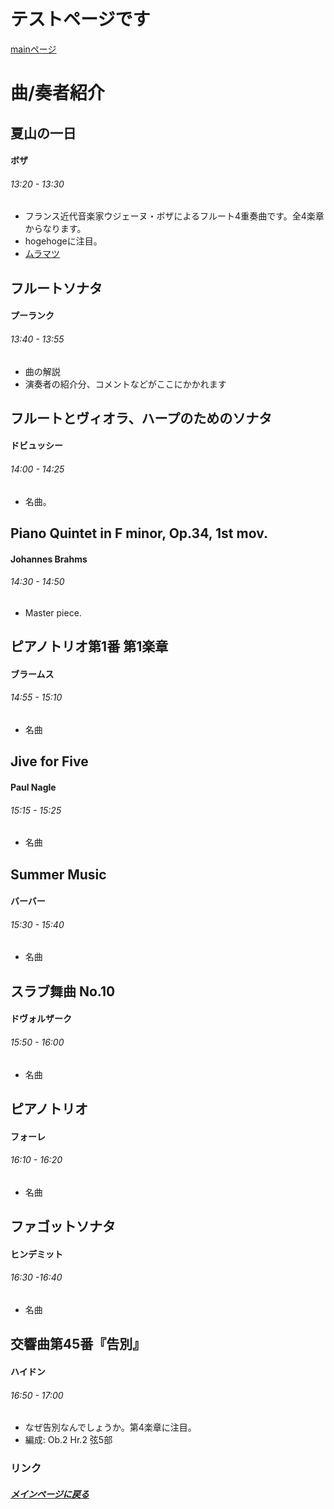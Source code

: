 # テストページです
[mainページ](index)  
# 曲/奏者紹介
## 夏山の一日
#### ボザ
###### 13:20 - 13:30
* フランス近代音楽家ウジェーヌ・ボザによるフルート4重奏曲です。全4楽章からなります。
* hogehogeに注目。
* [ムラマツ](http://www.muramatsuflute.com/shop/g/gG2071/)

## フルートソナタ
#### プーランク
###### 13:40 - 13:55
* 曲の解説
* 演奏者の紹介分、コメントなどがここにかかれます

## フルートとヴィオラ、ハープのためのソナタ
#### ドビュッシー
###### 14:00 - 14:25
* 名曲。

## Piano Quintet in F minor, Op.34, 1st mov.
#### Johannes Brahms
###### 14:30 - 14:50
* Master piece.

## ピアノトリオ第1番 第1楽章
#### ブラームス
###### 14:55 - 15:10
* 名曲

## Jive for Five
#### Paul Nagle
###### 15:15 - 15:25
* 名曲

## Summer Music
#### バーバー
###### 15:30 - 15:40
* 名曲

## スラブ舞曲 No.10
#### ドヴォルザーク
###### 15:50 - 16:00
* 名曲

## ピアノトリオ
#### フォーレ
###### 16:10 - 16:20
* 名曲

## ファゴットソナタ
#### ヒンデミット
###### 16:30 -16:40
* 名曲

## 交響曲第45番『告別』
#### ハイドン
###### 16:50 - 17:00
* なぜ告別なんでしょうか。第4楽章に注目。
* 編成: Ob.2 Hr.2 弦5部

### リンク
##### [メインページに戻る](index)
